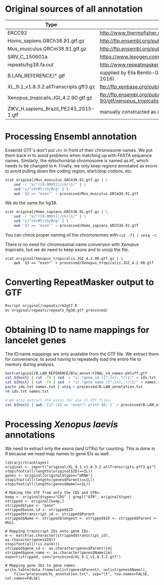 # Original sources of all annotation

__Type__ | __Source__
--- | ---
ERCC92  |   http://www.thermofisher.com/order/catalog/product/4456739
Homo_sapiens.GRCh38.91.gtf.gz  	|	http://ftp.ensembl.org/pub/release-91/gtf/homo_sapiens/
Mus_musculus.GRCm38.91.gtf.gz	|	http://ftp.ensembl.org/pub/release-91/gtf/mus_musculus/
SIRV_C_150601a  |	https://www.lexogen.com/sirvs/
repeats/hg38.fa.out |	http://www.repeatmasker.org/species/hg.html
B.LAN_REFERENCE/*.gtf	|	supplied by Elia Benito-Gutierrez, via the EBI servers (Dec 16, 2016)
XL_9.1_v1.8.3.2.allTranscripts.gff3.gz  |   ftp://ftp.xenbase.org/pub/Genomics/JGI/Xenla9.1/1.8.3.2/
Xenopus_tropicalis.JGI_4.2.90.gtf.gz    |   ftp://ftp.ensembl.org/pub/release-90/gtf/xenopus_tropicalis/Xenopus_tropicalis.JGI_4.2.90.gtf.gz
ZIKV_H.sapiens_Brazil_PE243_2015-1.gtf  |   manually constructed as containing the entire Zika genome

# Processing Ensembl annotation

Ensembl GTF's don't put `chr` in front of their chromosome names.
We put them back in to avoid problems when matching up with FASTA sequence names.
Similarly, the mitochondrial chromosome is named as `MT`, which needs to be changed to `M`.
Finally, we only keep regions annotated as exons to avoid pulling down the coding region, start/stop codons, etc.

```sh
zcat original/Mus_musculus.GRCm38.91.gtf.gz | \
    sed -r "s/^([0-9MXY])/chr\1/" | \
    sed "s/^chrMT/chrM/g" | \
    awk '$3 == "exon"' > processed/Mus_musculus.GRCm38.91.gtf
```

We do the same for hg38.

```sh
zcat original/Homo_sapiens.GRCh38.91.gtf.gz | \
    sed -r "s/^([0-9MXY])/chr\1/" | \
    sed "s/^chrMT/chrM/g" | \
    awk '$3 == "exon"' > processed/Homo_sapiens.GRCh38.91.gtf
```

You can check proper naming of the chromosomes with `cut -f1 | uniq -c`.

There is no need for chromosomal name conversion with _Xenopus tropicalis_, but we do need to keep exons and to unzip the file.

```{r}
zcat original/Xenopus_tropicalis.JGI_4.2.90.gtf.gz | \
    awk '$3 == "exon"' > processed/Xenopus_tropicalis.JGI_4.2.90.gtf
```

# Converting RepeatMasker output to GTF

```sh
Rscript original/repeats/rm2gtf.R
mv original/repeats/repeats_hg38.gtf processed/
```

# Obtaining ID to name mappings for lancelet genes

The ID:name mappings are only available from the GTF file.
We extract them for convenience, to avoid having to repeatedly load the entire file to memory during analysis.

```sh
host=original/B.LAN_REFERENCE/Bla_annot-FINAL_v4_names-phCuff.gtf 
cat ${host} | cut -f9 | sed -r "s/.*gene_id ([^;]+);.*/\1/" > ids.txt
cat ${host} | cut -f9 | sed -r "s/.*gene_name ([^;]+);.*/\1/" > names.txt
paste ids.txt names.txt | uniq > processed/B.LAN_annotation.txt
rm ids.txt names.txt

# We also extract the exons for use in GTF files.
cat ${host} | awk '{if ($3 == "exon") print $0; }' > processed/B.LAN_exons.gtf
```

# Processing _Xenopus laevis_ annotations

We need to extract only the exons (and UTRs) for counting.
This is done in R because we need map names to gene IDs as well.

```{r}
library(rtracklayer)
original <- import("original/XL_9.1_v1.8.3.2.allTranscripts.gff3.gz")
stopifnot(all(lengths(original$ID)==1L))
genes <- original[original$type=="mRNA"]
stopifnot(all(lengths(genes$Parent)==1L))
stopifnot(all(lengths(genes$Name)==1L))

# Making the GTF from only the CDS and UTRs.
keep <- original$type=="CDS" | grepl("UTR", original$type)
stripped <- original[keep,]
stripped$type <- "exon"
stripped$exon_id <- stripped$ID
stripped$transcript_id <- stripped$Parent
stripped$Name <- stripped$longest <- stripped$ID <- stripped$Parent <- NULL

# Mapping transcript IDs onto gene IDs.
m <- match(as.character(stripped$transcript_id), as.character(genes$ID))
stopifnot(all(!is.na(m)))
stripped$gene_id <- as.character(genes$Parent)[m]
stripped$gene_name <- as.character(genes$Name)[m]
export(stripped, con="processed/XL_9.1_v1.8.3.2.gtf")

# Mapping gene IDs to gene names.
write.table(data.frame(unlist(genes$Parent), unlist(genes$Name)),
    file="processed/XL_annotation.txt", sep="\t", row.names=FALSE, col.names=FALSE)
```
